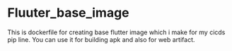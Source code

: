 # Fluuter_base_image
This is dockerfile for creating base flutter image which i make for my cicds pip line.
You can use it for building apk and also for web artifact.
